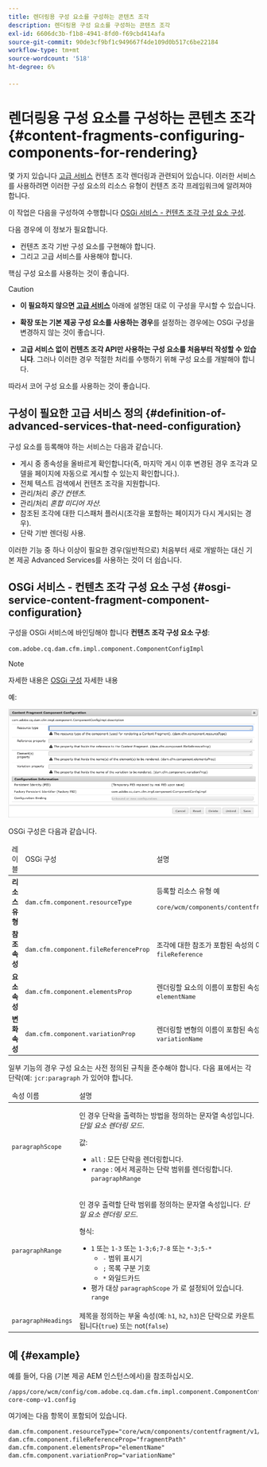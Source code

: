 ```yaml
---
title: 렌더링용 구성 요소를 구성하는 콘텐츠 조각
description: 렌더링용 구성 요소를 구성하는 콘텐츠 조각
exl-id: 6606dc3b-f1b8-4941-8fd0-f69cbd414afa
source-git-commit: 90de3cf9bf1c949667f4de109d0b517c6be22184
workflow-type: tm+mt
source-wordcount: '518'
ht-degree: 6%

---
```


# 렌더링용 구성 요소를 구성하는 콘텐츠 조각{#content-fragments-configuring-components-for-rendering}

몇 가지 있습니다 [고급 서비스](#definition-of-advanced-services-that-need-configuration) 컨텐츠 조각 렌더링과 관련되어 있습니다. 이러한 서비스를 사용하려면 이러한 구성 요소의 리소스 유형이 컨텐츠 조각 프레임워크에 알려져야 합니다.

이 작업은 다음을 구성하여 수행합니다 [OSGi 서비스 - 컨텐츠 조각 구성 요소 구성](#osgi-service-content-fragment-component-configuration).

다음 경우에 이 정보가 필요합니다.

* 컨텐츠 조각 기반 구성 요소를 구현해야 합니다.
* 그리고 고급 서비스를 사용해야 합니다.

핵심 구성 요소를 사용하는 것이 좋습니다.

>[!CAUTION]
>
>* **이 필요하지 않으면 [고급 서비스](#definition-of-advanced-services-that-need-configuration)** 아래에 설명된 대로 이 구성을 무시할 수 있습니다.
>
>* **확장 또는 기본 제공 구성 요소를 사용하는 경우**&#x200B;를 설정하는 경우에는 OSGi 구성을 변경하지 않는 것이 좋습니다.
>
>* **고급 서비스 없이 컨텐츠 조각 API만 사용하는 구성 요소를 처음부터 작성할 수 있습니다**. 그러나 이러한 경우 적절한 처리를 수행하기 위해 구성 요소를 개발해야 합니다.
>
>따라서 코어 구성 요소를 사용하는 것이 좋습니다.

## 구성이 필요한 고급 서비스 정의 {#definition-of-advanced-services-that-need-configuration}

구성 요소를 등록해야 하는 서비스는 다음과 같습니다.

* 게시 중 종속성을 올바르게 확인합니다(즉, 마지막 게시 이후 변경된 경우 조각과 모델을 페이지에 자동으로 게시할 수 있는지 확인합니다.).
* 전체 텍스트 검색에서 컨텐츠 조각을 지원합니다.
* 관리/처리 *중간 컨텐츠.*
* 관리/처리 *혼합 미디어 자산.*
* 참조된 조각에 대한 디스패처 플러시(조각을 포함하는 페이지가 다시 게시되는 경우).
* 단락 기반 렌더링 사용.

이러한 기능 중 하나 이상이 필요한 경우(일반적으로) 처음부터 새로 개발하는 대신 기본 제공 Advanced Services를 사용하는 것이 더 쉽습니다.

## OSGi 서비스 - 컨텐츠 조각 구성 요소 구성 {#osgi-service-content-fragment-component-configuration}

구성을 OSGi 서비스에 바인딩해야 합니다 **컨텐츠 조각 구성 요소 구성**:

`com.adobe.cq.dam.cfm.impl.component.ComponentConfigImpl`

>[!NOTE]
>
>자세한 내용은 [OSGi 구성](/help/implementing/deploying/overview.md#osgi-configuration) 자세한 내용

예:

![OSGi 구성 컨텐츠 조각 구성 요소 구성](assets/cf-component-configuration-osgi.png)

OSGi 구성은 다음과 같습니다.

<table>
 <thead>
  <tr>
   <td>레이블</td>
   <td>OSGi 구성<br /> </td>
   <td>설명</td>
  </tr>
 </thead>
 <tbody>
  <tr>
   <td><strong>리소스 유형</strong></td>
   <td><code>dam.cfm.component.resourceType</code></td>
   <td>등록할 리소스 유형 예 <br /> <p><span class="cmp-examples-demo__property-value"><code>core/wcm/components/contentfragment/v1/contentfragment</code></code></p> </td>
  </tr>
  <tr>
   <td><strong>참조 속성</strong></td>
   <td><code>dam.cfm.component.fileReferenceProp</code></td>
   <td>조각에 대한 참조가 포함된 속성의 이름 예 <code>fragmentPath</code> 또는 <code>fileReference</code></td>
  </tr>
  <tr>
   <td><strong>요소 속성</strong></td>
   <td><code>dam.cfm.component.elementsProp</code></td>
   <td>렌더링할 요소의 이름이 포함된 속성의 이름입니다. 예<code>elementName</code></td>
  </tr>
  <tr>
   <td><strong>변화 속성</strong><br /> </td>
   <td><code>dam.cfm.component.variationProp</code></td>
   <td>렌더링할 변형의 이름이 포함된 속성의 이름입니다. 예<code>variationName</code></td>
  </tr>
 </tbody>
</table>

일부 기능의 경우 구성 요소는 사전 정의된 규칙을 준수해야 합니다. 다음 표에서는 각 단락(예: `jcr:paragraph` 가 있어야 합니다.

<table>
 <thead>
  <tr>
   <td>속성 이름</td>
   <td>설명</td>
  </tr>
 </thead>
 <tbody>
  <tr>
   <td><code>paragraphScope</code></td>
   <td><p>인 경우 단락을 출력하는 방법을 정의하는 문자열 속성입니다. <em>단일 요소 렌더링 모드</em>.</p> <p>값:</p>
    <ul>
     <li><code>all</code> : 모든 단락을 렌더링합니다.</li>
     <li><code>range</code> : 에서 제공하는 단락 범위를 렌더링합니다. <code>paragraphRange</code></li>
    </ul> </td>
  </tr>
  <tr>
   <td><code>paragraphRange</code></td>
   <td><p>인 경우 출력할 단락 범위를 정의하는 문자열 속성입니다. <em>단일 요소 렌더링 모드</em>.</p> <p>형식:</p>
    <ul>
     <li><code>1</code> 또는 <code>1-3</code> 또는 <code>1-3;6;7-8</code> 또는 <code>*-3;5-*</code>
     <ul>
       <li><code>-</code> 범위 표시기</li>
       <li><code>;</code> 목록 구분 기호</li>
       <li><code>*</code> 와일드카드</li>
     </ul>
     </li>
     <li>평가 대상 <code>paragraphScope</code> 가 로 설정되어 있습니다. <code>range</code></li>
    </ul> </td>
  </tr>
  <tr>
   <td><code>paragraphHeadings</code></td>
   <td>제목을 정의하는 부울 속성(예: <code>h1</code>, <code>h2</code>, <code>h3</code>)은 단락으로 카운트됩니다(<code>true</code>) 또는 not(<code>false</code>)</td>
  </tr>
 </tbody>
</table>

## 예 {#example}

예를 들어, 다음 (기본 제공 AEM 인스턴스에서)을 참조하십시오.

```
/apps/core/wcm/config/com.adobe.cq.dam.cfm.impl.component.ComponentConfigImpl-core-comp-v1.config
```

여기에는 다음 항목이 포함되어 있습니다.

```
dam.cfm.component.resourceType="core/wcm/components/contentfragment/v1/contentfragment"
dam.cfm.component.fileReferenceProp="fragmentPath"
dam.cfm.component.elementsProp="elementName"
dam.cfm.component.variationProp="variationName"
```
